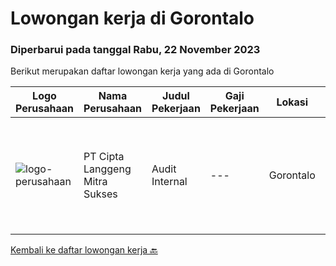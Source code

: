 
  # Lowongan kerja di Gorontalo

  ### Diperbarui pada tanggal Rabu, 22 November 2023

  Berikut merupakan daftar lowongan kerja yang ada di Gorontalo

  |Logo Perusahaan | Nama Perusahaan | Judul Pekerjaan | Gaji Pekerjaan | Lokasi | Deskripsi | Tanggal diunggah | Pranala |
  | -------------- | --------------- | --------------- | --------- | --------- | -------------- | ------- | ----------- |
  |![logo-perusahaan](https://i.ibb.co/sqvTCh9/112815900-stock-vector-no-image-available-icon-flat-vector.webp)|PT Cipta Langgeng Mitra Sukses|Audit Internal|---|Gorontalo|Kualifikasi  Pendidikan S1 Akuntansi Jujur disiplin dalam bekerja Memahami terkait audit internal Berpengalaman/Tidak berpengalaman Umur dibawah 28...|Jumat, 03 November 2023|https://www.jobstreet.co.id/id/job/audit-internal-4518690?token=0~a96ccb95-768e-49aa-b9cf-c822c1c3f6ee&sectionRank=1&jobId=jobstreet-id-job-4518690|


  [Kembali ke daftar lowongan kerja 🔙](../README.md#daftar-lowongan-kerja)
  